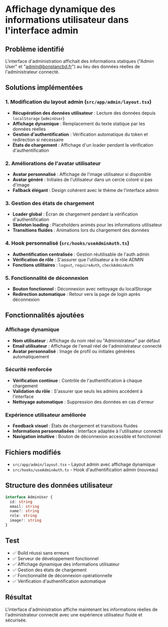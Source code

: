 # Affichage dynamique des informations utilisateur dans l'interface admin

## Problème identifié
L'interface d'administration affichait des informations statiques ("Admin User" et "admin@bonplancbd.fr") au lieu des données réelles de l'administrateur connecté.

## Solutions implémentées

### 1. Modification du layout admin (`src/app/admin/layout.tsx`)
- **Récupération des données utilisateur** : Lecture des données depuis `localStorage` (`adminUser`)
- **Affichage dynamique** : Remplacement du texte statique par les données réelles
- **Gestion d'authentification** : Vérification automatique du token et redirection si nécessaire
- **États de chargement** : Affichage d'un loader pendant la vérification d'authentification

### 2. Améliorations de l'avatar utilisateur
- **Avatar personnalisé** : Affichage de l'image utilisateur si disponible
- **Avatar généré** : Initiales de l'utilisateur dans un cercle coloré si pas d'image
- **Fallback élégant** : Design cohérent avec le thème de l'interface admin

### 3. Gestion des états de chargement
- **Loader global** : Écran de chargement pendant la vérification d'authentification
- **Skeleton loading** : Placeholders animés pour les informations utilisateur
- **Transitions fluides** : Animations lors du chargement des données

### 4. Hook personnalisé (`src/hooks/useAdminAuth.ts`)
- **Authentification centralisée** : Gestion réutilisable de l'auth admin
- **Vérification de rôle** : S'assurer que l'utilisateur a le rôle ADMIN
- **Fonctions utilitaires** : `logout`, `requireAuth`, `checkAdminAuth`

### 5. Fonctionnalité de déconnexion
- **Bouton fonctionnel** : Déconnexion avec nettoyage du localStorage
- **Redirection automatique** : Retour vers la page de login après déconnexion

## Fonctionnalités ajoutées

### Affichage dynamique
- **Nom utilisateur** : Affichage du nom réel ou "Administrateur" par défaut
- **Email utilisateur** : Affichage de l'email réel de l'administrateur connecté
- **Avatar personnalisé** : Image de profil ou initiales générées automatiquement

### Sécurité renforcée
- **Vérification continue** : Contrôle de l'authentification à chaque chargement
- **Validation du rôle** : S'assurer que seuls les admins accèdent à l'interface
- **Nettoyage automatique** : Suppression des données en cas d'erreur

### Expérience utilisateur améliorée
- **Feedback visuel** : États de chargement et transitions fluides
- **Informations personnalisées** : Interface adaptée à l'utilisateur connecté
- **Navigation intuitive** : Bouton de déconnexion accessible et fonctionnel

## Fichiers modifiés
- `src/app/admin/layout.tsx` - Layout admin avec affichage dynamique
- `src/hooks/useAdminAuth.ts` - Hook d'authentification admin (nouveau)

## Structure des données utilisateur
```typescript
interface AdminUser {
  id: string
  email: string
  name?: string
  role: string
  image?: string
}
```

## Test
- ✅ Build réussi sans erreurs
- ✅ Serveur de développement fonctionnel
- ✅ Affichage dynamique des informations utilisateur
- ✅ Gestion des états de chargement
- ✅ Fonctionnalité de déconnexion opérationnelle
- ✅ Vérification d'authentification automatique

## Résultat
L'interface d'administration affiche maintenant les informations réelles de l'administrateur connecté avec une expérience utilisateur fluide et sécurisée.
